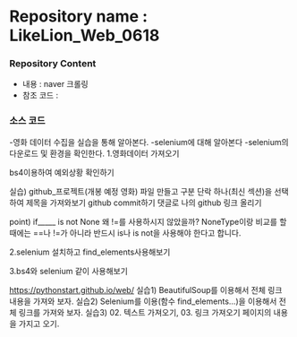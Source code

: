 # Repository name : LikeLion_Web_0618
### Repository Content
  * 내용 : naver 크롤링
  * 참조 코드 : 

### 소스 코드

-영화 데이터 수집을 실습을 통해 알아본다.
-selenium에 대해 알아본다
-selenium의 다운로드 및 환경을 확인한다.
1.영화데이터 가져오기

bs4이용하여 예외상황 확인하기

실습) github_프로젝트(개봉 예정 영화)
파일 만들고 구분 단락 하나(최신 섹션)을 선택하여 제목을 가져와보기
github commit하기
댓글로 나의 github 링크 올리기

point) if_____ is not None
왜 !=를 사용하시지 않았을까? 
NoneType이랑 비교를 할 때에는 ==나 !=가 아니라 반드시 is나 is not을 사용해야 한다고 합니다.

2.selenium 설치하고 find_elements사용해보기

3.bs4와 selenium 같이 사용해보기

https://pythonstart.github.io/web/
실습1) BeautifulSoup를 이용해서 전체 링크 내용을 가져와 보자.
실습2) Selenium를 이용(함수 find_elements...)을 이용해서 전체 링크를 가져와 보자.
실습3) 02. 텍스트 가져오기, 03. 링크 가져오기 페이지의 내용을 가지고 오기.
